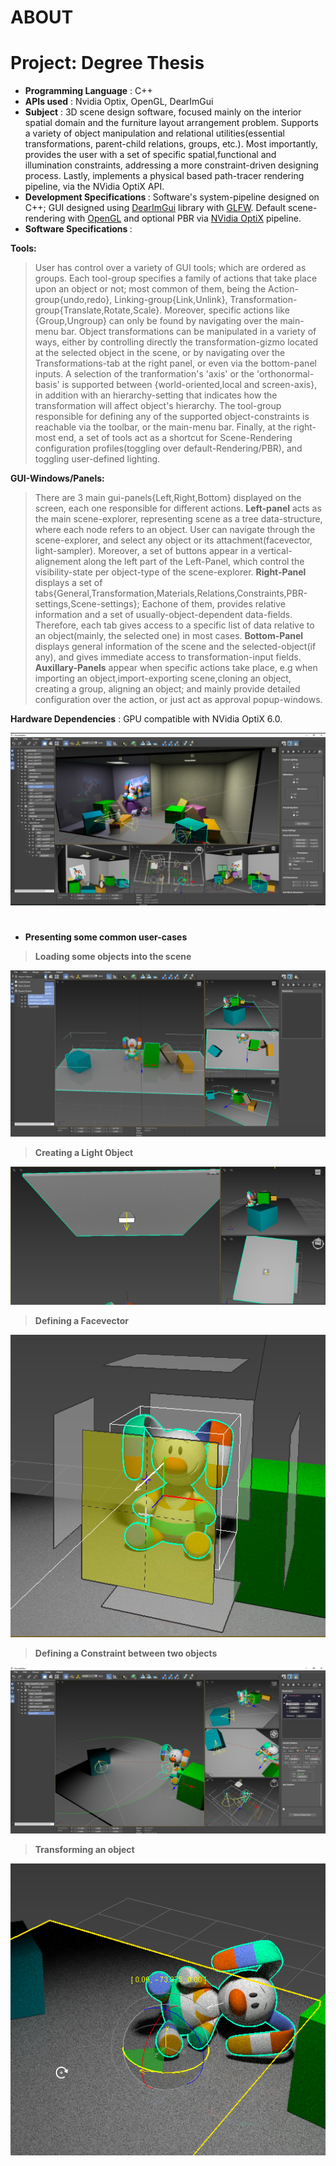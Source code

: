 # ABOUT

# Project: Degree Thesis
- <b>Programming Language</b> : C++
- <b>APIs used</b> : Nvidia Optix, OpenGL, DearImGui
- <b>Subject</b> : 3D scene design software, focused mainly on the interior spatial domain and the furniture layout arrangement problem. Supports a variety of object manipulation and relational utilities(essential transformations, parent-child relations, groups, etc.). Most importantly, provides the user with a set of specific spatial,functional and illumination constraints, addressing a more constraint-driven designing process. Lastly, implements a physical based path-tracer rendering pipeline, via the NVidia OptiX API.
- <b> Development Specifications </b> : Software's system-pipeline designed on C++; GUI designed using <a href ="https://github.com/ocornut/imgui">DearImGui</a> library with <a href="https://www.glfw.org">GLFW</a>. Default scene-rendering with <a href="https://www.opengl.org//">OpenGL</a> and optional PBR via <a href="https://developer.nvidia.com/optix">NVidia OptiX</a> pipeline. 
- <b> Software Specifications </b> : 

<b> Tools: </b>
> User has control over a variety of GUI tools; which are ordered as groups. Each tool-group specifies a family of actions that take place upon an object or not; most common of them, being the Action-group{undo,redo}, Linking-group{Link,Unlink}, Transformation-group{Translate,Rotate,Scale}. Moreover, specific actions like {Group,Ungroup} can only be found by navigating over the main-menu bar.
Object transformations can be manipulated in a variety of ways, either by controlling directly the transformation-gizmo located at the selected object in the scene, or by navigating over the Transformations-tab at the right panel, or even via the bottom-panel inputs. A selection of the tranformation's 'axis' or the 'orthonormal-basis' is supported between {world-oriented,local and screen-axis}, in addition with an hierarchy-setting that indicates how the transformation will affect object's hierarchy.
The tool-group responsible for defining any of the supported object-constraints is reachable via the toolbar, or the main-menu bar.
Finally, at the right-most end, a set of tools act as a shortcut for Scene-Rendering configuration profiles(toggling over default-Rendering/PBR), and toggling user-defined lighting.

<b> GUI-Windows/Panels: </b>
> There are 3 main gui-panels{Left,Right,Bottom} displayed on the screen, each one responsible for different actions.
<b>Left-panel</b> acts as the main scene-explorer, representing scene as a tree data-structure, where each node refers to an object. User can navigate through the scene-explorer, and select any object or its attachment(facevector, light-sampler). Moreover, a set of buttons appear in a vertical-alignement along the left part of the Left-Panel, which control the visibility-state per object-type of the scene-explorer.
<b>Right-Panel</b> displays a set of tabs{General,Transformation,Materials,Relations,Constraints,PBR-settings,Scene-settings}; Eachone of them, provides relative information and a set of usually-object-dependent data-fields. Therefore, each tab gives access to a specific list of data relative to an object(mainly, the selected one) in most cases.
<b>Bottom-Panel</b> displays general information of the scene and the selected-object(if any), and gives immediate access to transformation-input fields. 
<b>Auxillary-Panels</b> appear when specific actions take place, e.g when importing an object,import-exporting scene,cloning an object, creating a group, aligning an object; and mainly provide detailed configuration over the action, or just act as approval popup-windows.


<b>Hardware Dependencies</b> : GPU compatible with NVidia OptiX 6.0.

![GitHub Logo](README_IMG/degree_project_preview.png)

#

- <b> Presenting some common user-cases </b>
> <b> Loading some objects into the scene </b>

![GitHub Logo](README_IMG/import.png)


> <b> Creating a Light Object </b>

![GitHub Logo](README_IMG/creating_light.png)


> <b> Defining a Facevector </b>

![GitHub Logo](README_IMG/facevector.png)


> <b> Defining a Constraint between two objects </b>

![GitHub Logo](README_IMG/restriction.png)


> <b> Transforming an object </b>

![GitHub Logo](README_IMG/trs.png)


